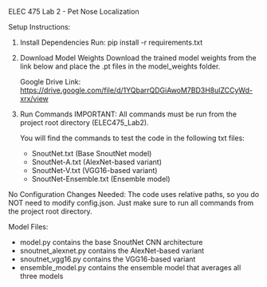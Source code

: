 ELEC 475 Lab 2 - Pet Nose Localization

Setup Instructions:

1. Install Dependencies
   Run: pip install -r requirements.txt

2. Download Model Weights
   Download the trained model weights from the link below and place the .pt files in the model_weights folder.
   
   Google Drive Link: https://drive.google.com/file/d/1YQbarrQDGiAwoM7BD3H8ulZCCyWd-xrx/view

3. Run Commands
   IMPORTANT: All commands must be run from the project root directory (ELEC475_Lab2).
   
   You will find the commands to test the code in the following txt files:
   - SnoutNet.txt (Base SnoutNet model)
   - SnoutNet-A.txt (AlexNet-based variant)
   - SnoutNet-V.txt (VGG16-based variant)
   - SnoutNet-Ensemble.txt (Ensemble model)

No Configuration Changes Needed:
The code uses relative paths, so you do NOT need to modify config.json.
Just make sure to run all commands from the project root directory.


Model Files:
- model.py contains the base SnoutNet CNN architecture
- snoutnet_alexnet.py contains the AlexNet-based variant
- snoutnet_vgg16.py contains the VGG16-based variant
- ensemble_model.py contains the ensemble model that averages all three models
